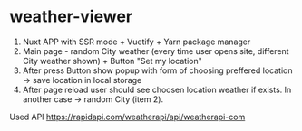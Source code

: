 # weather-viewer
1. Nuxt APP with SSR mode + Vuetify + Yarn package manager
2. Main page - random City weather (every time user opens site, different City weather shown) + Button  "Set my location"
3. After press Button show popup with form of choosing preffered location -> save location in local storage
4. After page reload user should see choosen location weather if exists. In another case -> random City (item 2).


Used API https://rapidapi.com/weatherapi/api/weatherapi-com
